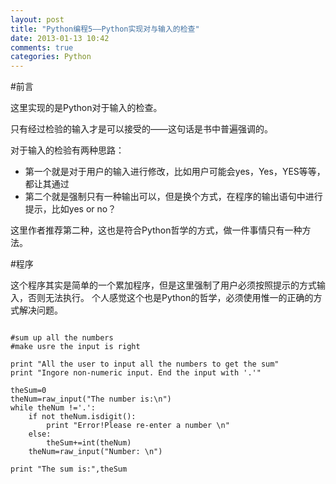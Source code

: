 ```yaml
---
layout: post
title: "Python编程5——Python实现对与输入的检查"
date: 2013-01-13 10:42
comments: true
categories: Python 
---
```


#前言

这里实现的是Python对于输入的检查。

只有经过检验的输入才是可以接受的——这句话是书中普遍强调的。

对于输入的检验有两种思路：


* 第一个就是对于用户的输入进行修改，比如用户可能会yes，Yes，YES等等，都让其通过
* 第二个就是强制只有一种输出可以，但是换个方式，在程序的输出语句中进行提示，比如yes or no？

这里作者推荐第二种，这也是符合Python哲学的方式，做一件事情只有一种方法。


<!--more-->

#程序

这个程序其实是简单的一个累加程序，但是这里强制了用户必须按照提示的方式输入，否则无法执行。
个人感觉这个也是Python的哲学，必须使用惟一的正确的方式解决问题。

~~~~~~~~~~~~~~~~~~~~~~~~~~~~~~~~~~~~~~~~~~~~~~~~~~~~~~~~

#sum up all the numbers
#make usre the input is right

print "All the user to input all the numbers to get the sum"
print "Ingore non-numeric input. End the input with '.'"

theSum=0
theNum=raw_input("The number is:\n")
while theNum !='.':
	if not theNum.isdigit():
		print "Error!Please re-enter a number \n"
	else:
		theSum+=int(theNum)
	theNum=raw_input("Number: \n")

print "The sum is:",theSum

~~~~~~~~~~~~~~~~~~~~~~~~~~~~~~~~~~~~~~~~~~~~~~~~~~~~~~~~